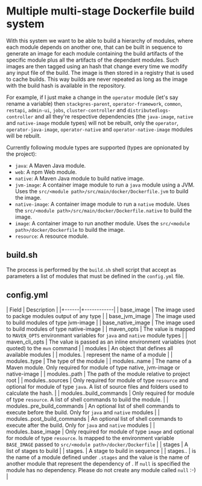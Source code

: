 # Multiple multi-stage Dockerfile build system

With this system we want to be able to build a hierarchy of modules, where each module depends on
 another one, that can be built in sequence to generate an image for each module containing the
 build artifacts of the specific module plus all the artifacts of the dependant modules. Such
 images are then tagged using an hash that change every time we modify any input file of the build.
 The image is then stored in a registry that is used to cache builds. This way builds are never
 repeated as long as the image with the build hash is available in the repository.

For example, if I just make a change in the `operator` module (let's say rename a variable) then
 `stackgres-parent`, `operator-framework`, `common`, `restapi`, `admin-ui`, `jobs`,
 `cluster-controller` and `distributedlogs-controller` and all they're respective dependencies
 (the `java-image`, `native` and `native-image` module types) will not be rebuilt, only the
 `operator`, `operator-java-image`, `operator-native` and `operator-native-image` modules will be
 rebuilt.

Currently following module types are supported (types are opnionated by the project):

* `java`: A Maven Java module.
* `web`: A npm Web module.
* `native`: A Maven Java module to build native image.
* `jvm-image`: A container image module to run a `java` module using a JVM. Uses the `src/<module path>/src/main/docker/Dockerfile.jvm` to build the image.
* `native-image`: A container image module to run a `native` module. Uses the `src/<module path>/src/main/docker/Dockerfile.native` to build the image.
* `image`: A container image to run another module. Uses the `src/<module path>/docker/Dockerfile` to build the image.
* `resource`: A resource module.

## build.sh

The process is performed by the `build.sh` shell script that accept as parameters a list of modules
 that must be defined in the `config.yml` file.

## config.yml

| Field | Description |
|+------|+------------|
| base_image | The image used to packge modules output of any type |
| base_jvm_image | The image used to build modules of type jvm-image |
| base_native_image | The image used to build modules of type native-image |
| maven_opts | The value is mapped to `MAVEN_OPTS` environmant variables for `java` and `native` module types |
| maven_cli_opts | The value is passed as an inline environment variables (not quoted) to the `mvn` command |
| modules | An object that defines all available modules |
| modules.<name> | <name> represent the name of a module |
| modules.<name>.type | The type of the module |
| modules.<name>.name | The name of a Maven module. Only required for module of type native, jvm-image or native-image |
| modules.<name>.path | The path of the module relative to project root |
| modules.<name>.sources | Only required for module of type `resource` and optional for module of type `java`. A list of source files and folders used to calculate the hash. |
| modules.<name>.build_commands | Only required for module of type `resource`. A list of shell commands to build the module. |
| modules.<name>.pre_build_commands | An optional list of shell commands to execute before the build. Only for `java` and `native` modules |
| modules.<name>.post_build_commands | An optional list of shell commands to execute after the build. Only for `java` and `native` modules |
| modules.<name>.base_image | Only required for module of type `image` and optional for module of type `resource`. Is mapped to the environment variable `BASE_IMAGE` passed to `src/<module path>/docker/Dockerfile` |
| stages | A list of stages to build |
| stages.<index> | A stage to build in sequence |
| stages.<index>.<module name> | <module name> is the name of a module defined under `.stages` and the value is the name of another module that represent the dependency of <module name>. If `null` is specified the module has no dependency. Please do not create any module called `null` :-) |

